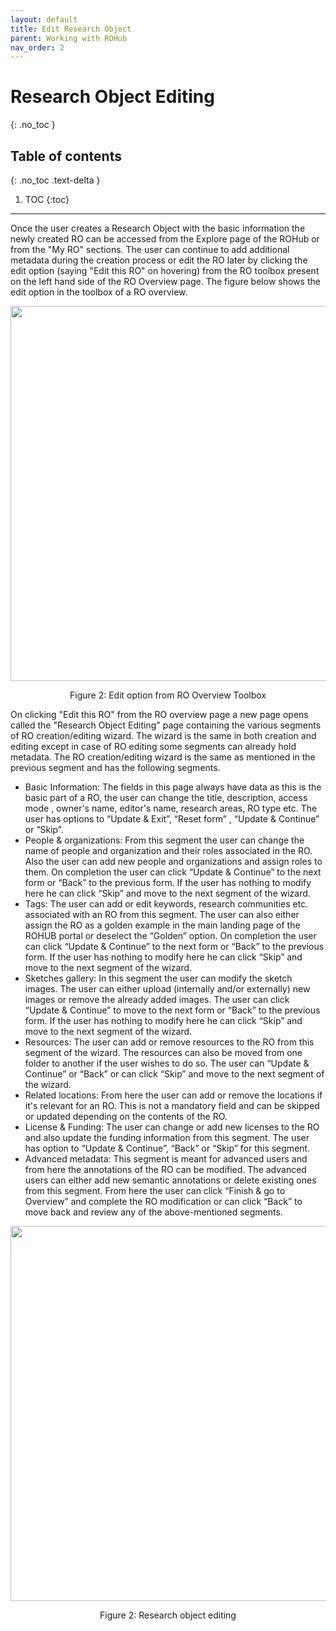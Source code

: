```yaml
---
layout: default
title: Edit Research Object
parent: Working with ROHub
nav_order: 2
---
```


# Research Object Editing
{: .no_toc }

## Table of contents
{: .no_toc .text-delta }

1. TOC
{:toc}

---
Once the user creates a Research Object with the basic information the newly created RO can be accessed from the Explore page of the ROHub or from the "My RO" sections. The user can continue to add additional metadata during the creation process or edit the RO later by clicking the edit option (saying "Edit this RO" on hovering) from the RO toolbox present on the left hand side of the RO Overview page. The figure below shows the edit option in the toolbox of a RO overview.

<p align="center"> <img src="https://box.psnc.pl/f/7003793f10/?raw=1" width="600"> </p>
<div align="center"> Figure 2: Edit option from RO Overview Toolbox </div>

On clicking "Edit this RO" from the RO overview page a new page opens called the "Research Object Editing" page containing the various segments of RO creation/editing wizard. The wizard is the same in both creation and editing except in case of RO editing some segments can already hold metadata. The RO creation/editing wizard is the same as mentioned in the previous segment and has the following segments.
* Basic Information:  The fields in this page always have data as this is the basic part of a RO, the user can change the title, description, access mode , owner's name, editor's name, research areas, RO type etc. The user has options to “Update & Exit”, “Reset form” , “Update & Continue” or “Skip”.
* People & organizations:  From this segment the user can change the name of people and organization and their roles associated in the RO. Also the user can add new people and organizations and assign roles to them. On completion the user can click “Update & Continue” to the next form or “Back” to the previous form. If the user has nothing to modify here he can click “Skip” and move to the next segment of the wizard.
* Tags:  The user can add or edit keywords, research communities etc. associated with an RO from this segment. The user can also either assign the RO as a golden example in the main landing page of the ROHUB portal or deselect the “Golden” option. On completion the user can click “Update & Continue” to the next form or “Back” to the previous form. If the user has nothing to modify here he can click “Skip” and move to the next segment of the wizard.
* Sketches gallery: In this segment the user can modify the sketch images. The user can either upload (internally and/or externally) new images or remove the already added images. The user can click “Update & Continue” to move to the next form or “Back” to the previous form. If the user has nothing to modify here he can click “Skip” and move to the next segment of the wizard.
* Resources: The user can add or remove resources to the RO from this segment of the wizard. The resources can also be moved from one folder to another if the user wishes to do so. The user can “Update & Continue” or “Back” or can click “Skip” and move to the next segment of the wizard.
* Related locations:  From here the user can add or remove the locations if it's relevant for an RO. This is not a mandatory field and can be skipped or updated depending on the contents of the RO.
* License & Funding: The user can change or add new licenses to the RO and also update the funding information from this segment. The user has option to “Update & Continue”, “Back” or “Skip” for this segment.  
* Advanced metadata: This segment is meant for advanced users and from here the annotations of the RO can be modified. The advanced users can either add new semantic annotations or delete existing ones from this segment. From here the user can click “Finish & go to Overview” and complete the RO modification or can click “Back” to move back and review any of the above-mentioned segments.

<p align="center"> <img src="https://box.psnc.pl/f/b7358172b6/?raw=1" width="600"> </p>
<div align="center"> Figure 2: Research object editing </div>
